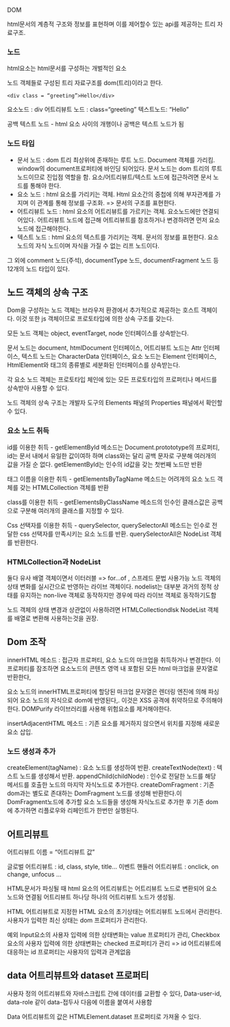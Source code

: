 DOM

html문서의 계층적 구조와 정보를 표현하며 이를 제어할수 있는 api를 제공하는 트리 자료구조.

### 노드
html요소는 html문서를 구성하는 개벌적인 요소

노드 객체들로 구성된 트리 자료구조를 dom(트리)이라고 한다. 

```
<div class = “greeting”>Hello</div>
```

요소노드 : div 
어트리뷰트 노드 : class=“greeting”
텍스트노드: “Hello”

공백 텍스트 노드 - html 요소 사이의 개행이나 공백은 텍스트 노드가 됨

### 노드 타입

* 문서 노드 : dom 트리 최상위에 존재하는 루트 노드. Document 객체를 가리킴. window의 document프로퍼티에 바인딩 되어있다. 문서 노드는 dom 트리의 루트 노드이므로 진입점 역할을 함. 요소/어트리뷰트/텍스트 노드에 접근하려면 문서 노드를 통해야 한다.
* 요소 노드 : html 요소를 가리키는 객체. Html 요소간의 중첩에 의해 부자관계를 가지며 이 관계를 통해 정보를 구조화. =>  문서의 구조를 표현한다.
* 어트리뷰트 노드 : html 요소의 어트리뷰트를 가르키는 객체. 요소노드에만 연결되어있다. 어트리뷰트 노드에 접근해 어트리뷰트를 참조하거나 변경하려면 먼저 요소 노드에 접근해야한다.
* 텍스트 노드 : html 요소의 텍스트를 가리키는 객체. 문서의 정보를 표현한다. 요소 노드의 자식 노드이며 자식을 가질 수 없는 리프 노드이다. 

그 외에 comment 노드(주석), documentType 노드, documentFragment 노드 등 12개의 노드 타입이 있다. 

## 노드 객체의 상속 구조

Dom을 구성하는 노드 객체는 브라우저 환경에서 추가적으로 제공하는 호스트 객체이다. 이것 또한 js 객체이므로 프로토타입에 의한 상속 구조를 갖는다. 

모든 노드 객체는 object, eventTarget, node 인터페이스를 상속받는다. 

문서 노드는 document, htmlDocument 인터페이스,
어트리뷰트 노드는 Attr 인터페이스,
텍스트 노드는 CharacterData 인터페이스,
요소 노드는 Element 인터페이스, HtmlElement와 태그의 종류별로 세분화된 인터페이스를 상속받는다.

각 요소 노드 객체는 프로토타입 체인에 있는 모든 프로토타입의 프로퍼티나 메서드를 상속받아 사용할 수 있다.

노드 객체의 상속 구조는 개발자 도구의 Elements 패널의 Properties 패널에서 확인할 수 있다.

### 요소 노드 취득

id를 이용한 취득 - getElementById 메소드는 Document.protototype의 프로퍼티, id는 문서 내에서 유일한 값이여하 하며 class와는 달리 공백 문자로 구분해 여러개의 값을 가질 순 없다.
getElementById는 인수의 id값을 갖는 첫번째 노드만 반환

태그 이름을 이용한 취득 - getElementsByTagName 메소드는 어려개의 요소 노드 객체를 갖는 HTMLCollection 객체를 반환

class를 이용한 취득 - getElementsByClassName 메소드의 인수인 클래스값은 공백으로 구분해 여러개의 클래스를 지정할 수 있다. 

Css 선택자를 이용한 취득 - querySelector, querySelectorAll 메소드는 인수로 전달한 css 선택자를 만족시키는 요소 노드를 반환. querySelectorAll은 NodeList 객체를 반환한다.

### HTMLCollection과 NodeList

둘다 유사 배열 객체이면서 이터러블 => for…of , 스프레드 문법 사용가능
노드 객체의 상태 변화를 실시간으로 반영하는 라이브 객체이다.
nodelist는 대부분 과거의 정적 상태를 유지하는 non-live 객체로 동작하지만 경우에 따라 라이브 객체로 동작하기도함

노드 객체의 상태 변경과 상관없이 사용하려면 HTMLCollectiondlsk NodeList 객체를 배열로 변환해 사용하는것을 권장.

## Dom 조작

innerHTML 메소드 : 접근자 프로퍼티, 요소 노드의 마크업을 취득하거나 변경한다. 이 프로퍼티를 잠조하면 요소노드의 콘텐츠 영역 내 포함된 모든 html 마크업을 문자열로 반환한다,

요소 노드의 innerHTML프로퍼티에 할당된 마크업 문자열은 렌더링 엔진에 의해 파싱되어 요소 노드의 자식으로 dom에 반영된다,. 이것은 XSS 공격에 취약하므로 주의해야한다. DOMPurify 라이브러리를 사용해 위험요소를 제거해야한다.

insertAdjacentHTML 메소드 : 기존 요소를 제거하지 않으면서 위치를 지정해 새로운 요소 삽입.

### 노드 생성과 추가

createElement(tagName) : 요소 노드를 생성하여 반환.
createTextNode(text) : 텍스트 노드를 생성해서 반환.
appendChild(childNode) : 인수로 전달한 노드를 해당 메서드를 호출한 노드의 마지막 자식노드로 추가한다. 
createDomFragment : 기존 dom과는 별도로 존대하는 DomFragment 노드를 생성해 반환한다.이 DomFragment노드에 추가할 요소 노드들을 생성해 자식노드로 추가한 후 기존 dom에 추가하면 리플로우와 리페인트가 한번만 실행된다.

## 어트리뷰트

어트리뷰트 이름 = “어트리뷰트 값”

글로벌 어트리뷰트 : id, class, style, title…
이벤트 핸들러 어트리뷰트 : onclick, on change, unfocus …

HTML문서가 파싱될 때 html 요소의 어트리뷰트는 어트리뷰트 노드로 변환되어 요소 노드와 연결됨
어트리뷰트 하나당 하나의 어트리뷰트 노드가 생성됨.

HTML 어트리뷰트로 지정한 HTML 요소의 초기상태는 어트리뷰트 노드에서 관리한다.
사용자가 입력한 최신 상태는 dom 프로퍼티가 관리한다.

예외
Input요소의 사용자 입력에 의한 상태변화는 value 프로퍼티가 관리, 
Checkbox 요소의 사용자 입력에 의한 상태변화는 checked 프로퍼티가 관리
=> id 어트리뷰트에 대응하는 id 프로퍼티는 사용자의 입력과 관계없음


## data 어트리뷰트와 dataset 프로퍼티
사용자 정의 어트리뷰트와 자바스크립트 간에 데이터를 교환할 수 있다,
Data-user-id, data-role 같이 data-접두사 다음에 이름을 붙여서 사용함

Data 어트리뷰트의 값은 HTMLElement.dataset 프로퍼티로 가져올 수 있다.
